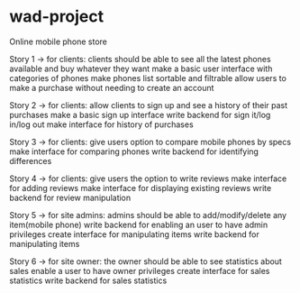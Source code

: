# wad-project

Online mobile phone store

Story 1 -> for clients: clients should be able to see all the latest phones available and buy whatever they want
make a basic user interface with categories of phones
make phones list sortable and filtrable
allow users to make a purchase without needing to create an account

Story 2 -> for clients: allow clients to sign up and see a history of their past purchases
make a basic sign up interface
write backend for sign it/log in/log out
make interface for history of purchases

Story 3 -> for clients: give users option to compare mobile phones by specs
make interface for comparing phones
write backend for identifying differences

Story 4 -> for clients: give users the option to write reviews
make interface for adding reviews
make interface for displaying existing reviews
write backend for review manipulation

Story 5 -> for site admins: admins should be able to add/modify/delete any item(mobile phone)
write backend for enabling an user to have admin privileges
create interface for manipulating items
write backend for manipulating items

Story 6 -> for site owner: the owner should be able to see statistics about sales
enable a user to have owner privileges
create interface for sales statistics
write backend for sales statistics
